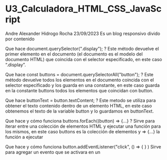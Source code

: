 # U3_Calculadora_HTML_CSS_JavaScript
Andre Alexander Hidrogo Rocha 23/09/2023 Es un blog responsivo divido por contenido

Que hace document.querySelector(".display"); ?
Este método devuelve el primer elemento en el documento (el documento es el modelo del documento HTML) que coincida con el selector especificado, en este caso “.display”.

Que hace const buttons = document.querySelectorAll("button"); ?
Este método devuelve todos los elementos en el documento coincida con el selector especificado y los guarda en una constante, en este caso guarda en la constante buttons todos los elementos que coincidan con button.

Que hace buttonText = button.textContent; ?
Este metodo se utiliza para obtener el texto contenido dentro de un elemento HTML, en este caso obtenemos el texto de la variable button y lo guardamos en buttonText.

Que hace y cómo funciona buttons.forEach((button) => {...} ?
Sirve para iterar entre una colección de elementos HTML y ejecutar una función para los mismos, en este caso buttons es la colección de elementos y => {...} la función a ejecutar

Que hace y cómo funciona button.addEventListener("click", () => { } )
Sirve para agregar un evento que se activara en un 
